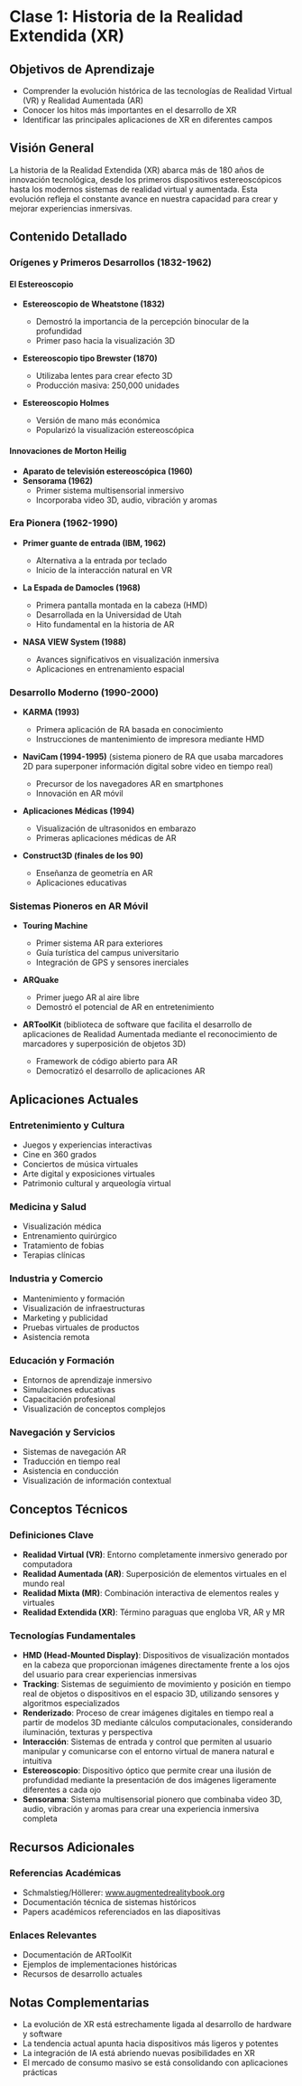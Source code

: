 # Clase 1: Historia de la Realidad Extendida (XR)

## Objetivos de Aprendizaje

- Comprender la evolución histórica de las tecnologías de Realidad Virtual (VR) y Realidad Aumentada (AR)
- Conocer los hitos más importantes en el desarrollo de XR
- Identificar las principales aplicaciones de XR en diferentes campos

## Visión General

La historia de la Realidad Extendida (XR) abarca más de 180 años de innovación tecnológica, desde los primeros dispositivos estereoscópicos hasta los modernos sistemas de realidad virtual y aumentada. Esta evolución refleja el constante avance en nuestra capacidad para crear y mejorar experiencias inmersivas.

## Contenido Detallado

### Orígenes y Primeros Desarrollos (1832-1962)

#### El Estereoscopio

- **Estereoscopio de Wheatstone (1832)**

  - Demostró la importancia de la percepción binocular de la profundidad
  - Primer paso hacia la visualización 3D

- **Estereoscopio tipo Brewster (1870)**
  - Utilizaba lentes para crear efecto 3D
  - Producción masiva: 250,000 unidades
- **Estereoscopio Holmes**
  - Versión de mano más económica
  - Popularizó la visualización estereoscópica

#### Innovaciones de Morton Heilig

- **Aparato de televisión estereoscópica (1960)**
- **Sensorama (1962)**
  - Primer sistema multisensorial inmersivo
  - Incorporaba video 3D, audio, vibración y aromas

### Era Pionera (1962-1990)

- **Primer guante de entrada (IBM, 1962)**

  - Alternativa a la entrada por teclado
  - Inicio de la interacción natural en VR

- **La Espada de Damocles (1968)**

  - Primera pantalla montada en la cabeza (HMD)
  - Desarrollada en la Universidad de Utah
  - Hito fundamental en la historia de AR

- **NASA VIEW System (1988)**
  - Avances significativos en visualización inmersiva
  - Aplicaciones en entrenamiento espacial

### Desarrollo Moderno (1990-2000)

- **KARMA (1993)**

  - Primera aplicación de RA basada en conocimiento
  - Instrucciones de mantenimiento de impresora mediante HMD

- **NaviCam (1994-1995)** (sistema pionero de RA que usaba marcadores 2D para superponer información digital sobre video en tiempo real)

  - Precursor de los navegadores AR en smartphones
  - Innovación en AR móvil

- **Aplicaciones Médicas (1994)**

  - Visualización de ultrasonidos en embarazo
  - Primeras aplicaciones médicas de AR

- **Construct3D (finales de los 90)**
  - Enseñanza de geometría en AR
  - Aplicaciones educativas

### Sistemas Pioneros en AR Móvil

- **Touring Machine**

  - Primer sistema AR para exteriores
  - Guía turística del campus universitario
  - Integración de GPS y sensores inerciales

- **ARQuake**

  - Primer juego AR al aire libre
  - Demostró el potencial de AR en entretenimiento

- **ARToolKit** (biblioteca de software que facilita el desarrollo de aplicaciones de Realidad Aumentada mediante el reconocimiento de marcadores y superposición de objetos 3D)
  - Framework de código abierto para AR
  - Democratizó el desarrollo de aplicaciones AR

## Aplicaciones Actuales

### Entretenimiento y Cultura

- Juegos y experiencias interactivas
- Cine en 360 grados
- Conciertos de música virtuales
- Arte digital y exposiciones virtuales
- Patrimonio cultural y arqueología virtual

### Medicina y Salud

- Visualización médica
- Entrenamiento quirúrgico
- Tratamiento de fobias
- Terapias clínicas

### Industria y Comercio

- Mantenimiento y formación
- Visualización de infraestructuras
- Marketing y publicidad
- Pruebas virtuales de productos
- Asistencia remota

### Educación y Formación

- Entornos de aprendizaje inmersivo
- Simulaciones educativas
- Capacitación profesional
- Visualización de conceptos complejos

### Navegación y Servicios

- Sistemas de navegación AR
- Traducción en tiempo real
- Asistencia en conducción
- Visualización de información contextual

## Conceptos Técnicos

### Definiciones Clave

- **Realidad Virtual (VR)**: Entorno completamente inmersivo generado por computadora
- **Realidad Aumentada (AR)**: Superposición de elementos virtuales en el mundo real
- **Realidad Mixta (MR)**: Combinación interactiva de elementos reales y virtuales
- **Realidad Extendida (XR)**: Término paraguas que engloba VR, AR y MR

### Tecnologías Fundamentales

- **HMD (Head-Mounted Display)**: Dispositivos de visualización montados en la cabeza que proporcionan imágenes directamente frente a los ojos del usuario para crear experiencias inmersivas
- **Tracking**: Sistemas de seguimiento de movimiento y posición en tiempo real de objetos o dispositivos en el espacio 3D, utilizando sensores y algoritmos especializados
- **Renderizado**: Proceso de crear imágenes digitales en tiempo real a partir de modelos 3D mediante cálculos computacionales, considerando iluminación, texturas y perspectiva
- **Interacción**: Sistemas de entrada y control que permiten al usuario manipular y comunicarse con el entorno virtual de manera natural e intuitiva
- **Estereoscopio**: Dispositivo óptico que permite crear una ilusión de profundidad mediante la presentación de dos imágenes ligeramente diferentes a cada ojo
- **Sensorama**: Sistema multisensorial pionero que combinaba video 3D, audio, vibración y aromas para crear una experiencia inmersiva completa

## Recursos Adicionales

### Referencias Académicas

- Schmalstieg/Höllerer: www.augmentedrealitybook.org
- Documentación técnica de sistemas históricos
- Papers académicos referenciados en las diapositivas

### Enlaces Relevantes

- Documentación de ARToolKit
- Ejemplos de implementaciones históricas
- Recursos de desarrollo actuales

## Notas Complementarias

- La evolución de XR está estrechamente ligada al desarrollo de hardware y software
- La tendencia actual apunta hacia dispositivos más ligeros y potentes
- La integración de IA está abriendo nuevas posibilidades en XR
- El mercado de consumo masivo se está consolidando con aplicaciones prácticas
